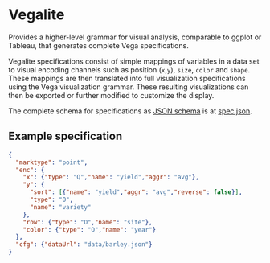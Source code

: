 # Vegalite

Provides a higher-level grammar for visual analysis, comparable to ggplot or Tableau, that generates complete Vega specifications.

Vegalite specifications consist of simple mappings of variables in a data set to visual encoding channels such as position (`x`,`y`), `size`, `color` and `shape`. These mappings are then translated into full visualization specifications using the Vega visualization grammar. These resulting visualizations can then be exported or further modified to customize the display.

The complete schema for specifications as [JSON schema](http://json-schema.org/) is at [spec.json](https://uwdata.github.io/vegalite/spec.json).

## Example specification

```json
{
  "marktype": "point",
  "enc": {
    "x": {"type": "Q","name": "yield","aggr": "avg"},
    "y": {
      "sort": [{"name": "yield","aggr": "avg","reverse": false}],
      "type": "O",
      "name": "variety"
    },
    "row": {"type": "O","name": "site"},
    "color": {"type": "O","name": "year"}
  },
  "cfg": {"dataUrl": "data/barley.json"}
}
```

